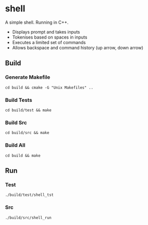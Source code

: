# shell
A simple shell. Running in C++. 
- Displays prompt and takes inputs 
- Tokenises based on spaces in inputs 
- Executes a limited set of commands
- Allows backspace and command history (up arrow, down arrow)

## Build 
### Generate Makefile 
```
cd build && cmake -G "Unix Makefiles" ..
```

### Build Tests 
```
cd build/test && make
```

### Build Src
```
cd build/src && make
```

### Build All
```
cd build && make
```

## Run
### Test
```
./build/test/shell_tst
```

### Src 
```
./build/src/shell_run
```



  

